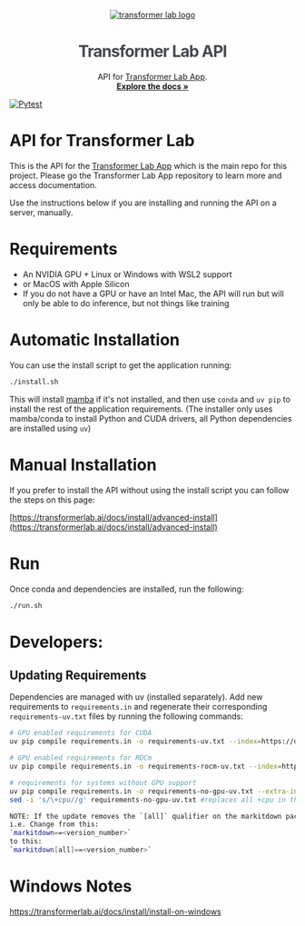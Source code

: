 <!-- PROJECT LOGO -->
<br />
<div align="center">
  <a href="https://transformerlab.ai"><picture>
    <source media="(prefers-color-scheme: dark)" srcset="https://raw.githubusercontent.com/transformerlab/transformerlab-app/refs/heads/main/assets/Transformer-Lab_Logo_Reverse.svg">
    <source media="(prefers-color-scheme: light)" srcset="https://raw.githubusercontent.com/transformerlab/transformerlab-app/refs/heads/main/assets/Transformer-Lab_Logo.svg">
    <img alt="transformer lab logo" src="https://raw.githubusercontent.com/transformerlab/transformerlab-app/refs/heads/main/assets/Transformer-Lab_Logo.svg" style="max-width: 650px">
  </picture></a>

  <h1 align="center" style="color: rgb(68, 73, 80); letter-spacing: -1px">Transformer Lab API</h1>

  <p align="center">
    API for <a href="http://github.com/transformerlab/transformerlab-app">Transformer Lab App</a>.
    <br />
    <a href="https://transformerlab.ai/docs/intro"><strong>Explore the docs »</strong></a>
  </p>
</div>

[![Pytest](https://github.com/transformerlab/transformerlab-api/actions/workflows/pytest.yml/badge.svg)](https://github.com/transformerlab/transformerlab-api/actions/workflows/pytest.yml)

# API for Transformer Lab

This is the API for the [Transformer Lab App](https://github.com/transformerlab/transformerlab-app) which is the main repo for this project. Please go the Transformer Lab App repository to learn more and access documentation.

Use the instructions below if you are installing and running the API on a server, manually.

# Requirements

- An NVIDIA GPU + Linux or Windows with WSL2 support
- or MacOS with Apple Silicon
- If you do not have a GPU or have an Intel Mac, the API will run but will only be able to do inference, but not things like training

# Automatic Installation

You can use the install script to get the application running:

```bash
./install.sh
```

This will install [mamba](https://mamba.readthedocs.io/en/latest/user_guide/mamba.html#mamba) if it's not installed, and then use `conda` and `uv pip` to install the rest of the application requirements. (The installer only uses mamba/conda to install Python and CUDA drivers, all Python dependencies are installed using `uv`)

# Manual Installation

If you prefer to install the API without using the install script you can follow the steps on this page:

[https://transformerlab.ai/docs/install/advanced-install](https://transformerlab.ai/docs/install/advanced-install)

# Run

Once conda and dependencies are installed, run the following:

```bash
./run.sh
```

# Developers:

## Updating Requirements

Dependencies are managed with uv (installed separately). Add new requirements to `requirements.in` and regenerate their corresponding `requirements-uv.txt` files by running the following commands:

```bash
# GPU enabled requirements for CUDA
uv pip compile requirements.in -o requirements-uv.txt --index=https://download.pytorch.org/whl/cu128

# GPU enabled requirements for ROCm
uv pip compile requirements.in -o requirements-rocm-uv.txt --index=https://download.pytorch.org/whl/rocm6.3

# requirements for systems without GPU support
uv pip compile requirements.in -o requirements-no-gpu-uv.txt --extra-index-url=https://download.pytorch.org/whl/cpu
sed -i 's/\+cpu//g' requirements-no-gpu-uv.txt #replaces all +cpu in the requirements as uv pip compile adds it to all the pytorch libraries, and that breaks the install

NOTE: If the update removes the `[all]` qualifier on the markitdown package then you should add that back.
i.e. Change from this:
`markitdown==<version_number>`
to this:
`markitdown[all]==<version_number>`

```

# Windows Notes

https://transformerlab.ai/docs/install/install-on-windows
